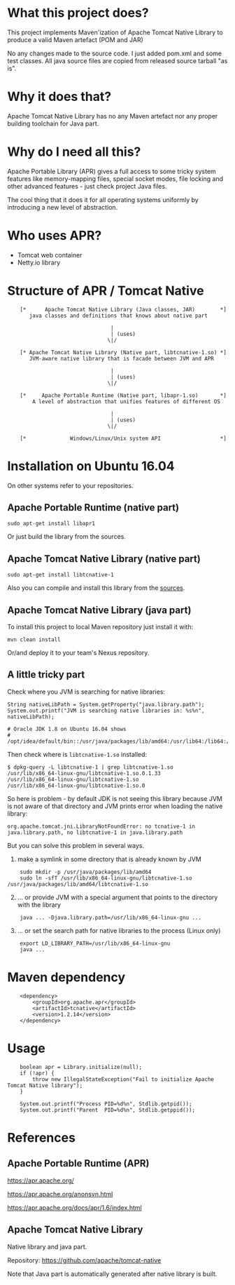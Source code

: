 # What this project does?

This project implements Maven'ization of Apache Tomcat Native Library to produce a valid Maven artefact (POM and JAR)

No any changes made to the source code. I just added pom.xml and some test classes. All java source files are copied
from released source tarball "as is".

# Why it does that?

Apache Tomcat Native Library has no any Maven artefact nor any proper building toolchain for Java part.

# Why do I need all this?

Apache Portable Library (APR) gives a full access to some tricky system features like memory-mapping files, special socket modes, file locking and other advanced features - just check project Java files.

The cool thing that it does it for all operating systems uniformly by introducing a new level of abstraction.

# Who uses APR?

* Tomcat web container
* Netty.io library

# Structure of APR / Tomcat Native

```
    [*      Apache Tomcat Native Library (Java classes, JAR)        *]
       java classes and definitions that knows about native part

                                 |
                                 | (uses)
                                \|/

    [* Apache Tomcat Native Library (Native part, libtcnative-1.so) *]
       JVM-aware native library that is facade between JVM and APR 

                                 |
                                 | (uses)
                                \|/

    [*     Apache Portable Runtime (Native part, libapr-1.so)       *]
        A level of abstraction that unifies features of different OS

                                 |
                                 | (uses)
                                \|/

    [*              Windows/Linux/Unix system API                   *]
```

# Installation on Ubuntu 16.04

On other systems refer to your repositories.

## Apache Portable Runtime (native part)

    sudo apt-get install libapr1

Or just build the library from the sources.

## Apache Tomcat Native Library (native part)

    sudo apt-get install libtcnative-1

Also you can compile and install this library from the [sources](https://github.com/apache/tomcat-native).

## Apache Tomcat Native Library (java part)

To install this project to local Maven repository just install it with:

    mvn clean install

Or/and deploy it to your team's Nexus repository.

## A little tricky part

Check where you JVM is searching for native libraries:

    String nativeLibPath = System.getProperty("java.library.path");
    System.out.printf("JVM is searching native libraries in: %s%n", nativeLibPath);

    # Oracle JDK 1.8 on Ubuntu 16.04 shows
    # /opt/idea/default/bin::/usr/java/packages/lib/amd64:/usr/lib64:/lib64:/lib:/usr/lib

Then check where is `libtcnative-1.so` installed:

    $ dpkg-query -L libtcnative-1 | grep libtcnative-1.so
    /usr/lib/x86_64-linux-gnu/libtcnative-1.so.0.1.33
    /usr/lib/x86_64-linux-gnu/libtcnative-1.so
    /usr/lib/x86_64-linux-gnu/libtcnative-1.so.0

So here is problem - by default JDK is not seeing this library because JVM is not aware of that directory
and JVM prints error when loading the native library:

    org.apache.tomcat.jni.LibraryNotFoundError: no tcnative-1 in java.library.path, no libtcnative-1 in java.library.path 

But you can solve this problem in several ways.

1. make a symlink in some directory that is already known by JVM

```
    sudo mkdir -p /usr/java/packages/lib/amd64
    sudo ln -sfT /usr/lib/x86_64-linux-gnu/libtcnative-1.so /usr/java/packages/lib/amd64/libtcnative-1.so
```

2. ... or provide JVM with a special argument that points to the directory with the library

```
    java ... -Djava.library.path=/usr/lib/x86_64-linux-gnu ...
```

3. ... or set the search path for native libraries to the process (Linux only)

```
    export LD_LIBRARY_PATH=/usr/lib/x86_64-linux-gnu
    java ...
```

# Maven dependency

```
    <dependency>
        <groupId>org.apache.apr</groupId>
        <artifactId>tcnative</artifactId>
        <version>1.2.14</version>
    </dependency>
```

# Usage

```
    boolean apr = Library.initialize(null);
    if (!apr) {
        throw new IllegalStateException("Fail to initialize Apache Tomcat Native library");
    }

    System.out.printf("Process PID=%d%n", Stdlib.getpid());
    System.out.printf("Parent  PID=%d%n", Stdlib.getppid());
```

# References

## Apache Portable Runtime (APR)

https://apr.apache.org/

https://apr.apache.org/anonsvn.html

https://apr.apache.org/docs/apr/1.6/index.html

## Apache Tomcat Native Library

Native library and java part. 

Repository: https://github.com/apache/tomcat-native

Note that Java part is automatically generated after native library is built.
